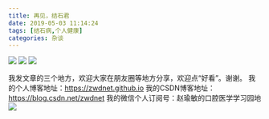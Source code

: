 ```yaml
---
title: 再见，结石君
date: 2019-05-03 11:14:24
tags: [结石病,个人健康]
categories: 杂谈
---
```

![](https://zymblog-1258069789.cos.ap-chengdu.myqcloud.com/blog0120-zjjsj/01.jpg)
![](https://zymblog-1258069789.cos.ap-chengdu.myqcloud.com/blog0120-zjjsj/02.jpg)
![](https://zymblog-1258069789.cos.ap-chengdu.myqcloud.com/blog0120-zjjsj/03.jpg)

我发文章的三个地方，欢迎大家在朋友圈等地方分享，欢迎点“好看”。谢谢。
我的个人博客地址：https://zwdnet.github.io
我的CSDN博客地址：https://blog.csdn.net/zwdnet
我的微信个人订阅号：赵瑜敏的口腔医学学习园地
![](https://zymblog-1258069789.cos.ap-chengdu.myqcloud.com/other/wx.jpg)